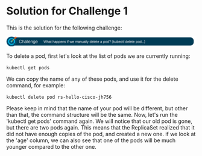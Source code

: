 # Solution for Challenge 1

This is the solution for the following challenge:

![Challenge 1](../../img/challenge1.png?raw=true "Challenge 1")

To delete a pod, first let's look at the list of pods we are currently running:

```
kubectl get pods
```

We can copy the name of any of these pods, and use it for the delete command, for example:

```
kubectl delete pod rs-hello-cisco-jh756
```

Please keep in mind that the name of your pod will be different, but other than that, the command structure will be the same. Now, let's run the 'kubectl get pods' command again. We will notice that our old pod is gone, but there are two pods again. This means that the ReplicaSet realized that it did not have enough copies of the pod, and created a new one. if we look at the 'age' column, we can also see that one of the pods will be much younger compared to the other one.
